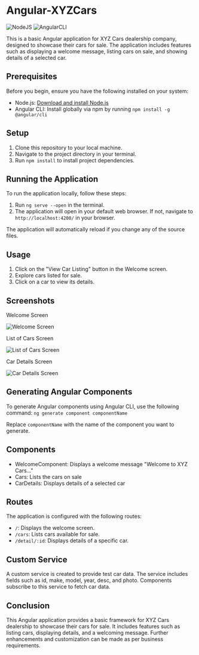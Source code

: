 # Angular-XYZCars

![NodeJS](https://img.shields.io/badge/Node.js-18.12.1-43853D)
![AngularCLI](https://img.shields.io/badge/AngularCLI-14.2.9-DD0031)

This is a basic Angular application for XYZ Cars dealership company, designed to showcase their cars for sale. The application includes features such as displaying a welcome message, listing cars on sale, and showing details of a selected car.

## Prerequisites

Before you begin, ensure you have the following installed on your system:

- Node.js: [Download and install Node.js](https://nodejs.org/)
- Angular CLI: Install globally via npm by running `npm install -g @angular/cli`

## Setup

1. Clone this repository to your local machine.
2. Navigate to the project directory in your terminal.
3. Run `npm install` to install project dependencies.

## Running the Application

To run the application locally, follow these steps:

1. Run `ng serve --open` in the terminal.
2. The application will open in your default web browser. If not, navigate to `http://localhost:4200/` in your browser.

The application will automatically reload if you change any of the source files.

## Usage

1. Click on the "View Car Listing" button in the Welcome screen.
2. Explore cars listed for sale.
3. Click on a car to view its details.

## Screenshots

Welcome Screen

![Welcome Screen](https://github.com/sycDev/angular-xyzcars/assets/33170649/934000c4-7d9e-40cc-a864-d65115c311a2)

List of Cars Screen

![List of Cars Screen](https://github.com/sycDev/angular-xyzcars/assets/33170649/76d54bfd-2a9b-4da7-9963-1b7cd19d3e5c)

Car Details Screen

![Car Details Screen](https://github.com/sycDev/angular-xyzcars/assets/33170649/82d92cfd-7ea4-4f44-909b-6132f1400992)

## Generating Angular Components

To generate Angular components using Angular CLI, use the following command:
`ng generate component componentName`

Replace `componentName` with the name of the component you want to generate.

## Components

- WelcomeComponent: Displays a welcome message "Welcome to XYZ Cars..."
- Cars: Lists the cars on sale
- CarDetails: Displays details of a selected car

## Routes

The application is configured with the following routes:

- `/`: Displays the welcome screen.
- `/cars`: Lists cars available for sale.
- `/detail/:id`: Displays details of a specific car.

## Custom Service

A custom service is created to provide test car data. The service includes fields such as id, make, model, year, desc, and photo. Components subscribe to this service to fetch car data.

## Conclusion

This Angular application provides a basic framework for XYZ Cars dealership to showcase their cars for sale. It includes features such as listing cars, displaying details, and a welcoming message. Further enhancements and customization can be made as per business requirements.
